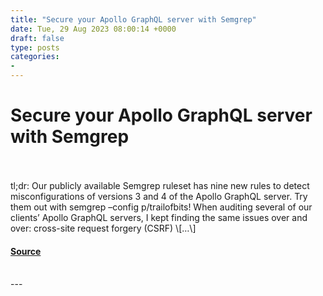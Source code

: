 ```yaml
---
title: "Secure your Apollo GraphQL server with Semgrep"
date: Tue, 29 Aug 2023 08:00:14 +0000
draft: false
type: posts
categories: 
- 
---
```

# Secure your Apollo GraphQL server with Semgrep

<br/>

<br/>
tl;dr: Our publicly available Semgrep ruleset has nine new rules to detect misconfigurations of versions 3 and 4 of the Apollo GraphQL server. Try them out with semgrep –config p/trailofbits! When auditing several of our clients’ Apollo GraphQL servers, I kept finding the same issues over and over: cross-site request forgery (CSRF) \[…\]

#### [Source](https://blog.trailofbits.com/2023/08/29/secure-your-apollo-graphql-server-with-semgrep/)

<br/>
---
